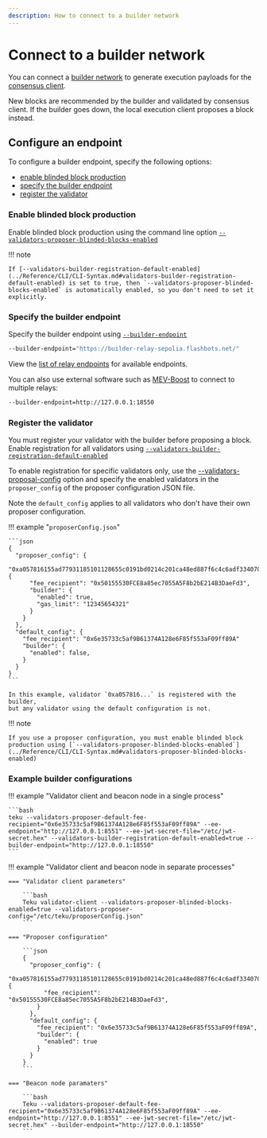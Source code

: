 ```yaml
---
description: How to connect to a builder network
---
```


# Connect to a builder network

You can connect a [builder network](../Concepts/Builder-Network.md) to generate execution
payloads for the [consensus client](../Concepts/Merge.md#consensus-clients).

New blocks are recommended by the builder and validated by consensus client.
If the builder goes down, the local execution client proposes a block instead.

## Configure an endpoint

To configure a builder endpoint, specify the following options:

* [enable blinded block production](#enable-blinded-block-production)
* [specify the builder endpoint](#specify-the-builder-endpoint)
* [register the validator](#register-the-validator)

### Enable blinded block production

Enable blinded block production using the command line option [`--validators-proposer-blinded-blocks-enabled`](../Reference/CLI/CLI-Syntax.md#validators-proposer-blinded-blocks-enabled)

!!! note

    If [--validators-builder-registration-default-enabled](../Reference/CLI/CLI-Syntax.md#validators-builder-registration-default-enabled) is set to true, then `--validators-proposer-blinded-blocks-enabled` is automatically enabled, so you don't need to set it explicitly.

### Specify the builder endpoint

Specify the builder endpoint using [`--builder-endpoint`](../Reference/CLI/CLI-Syntax.md#builder-endpoint)

```bash
--builder-endpoint="https://builder-relay-sepolia.flashbots.net/"
```

View the [list of relay endpoints](https://github.com/flashbots/mev-boost#usage) for available endpoints.

You can also use external software such as [MEV-Boost](https://github.com/flashbots/mev-boost) to connect to multiple relays:

```bash
--builder-endpoint=http://127.0.0.1:18550
```

### Register the validator

You must register your validator with the builder before proposing a block.
Enable registration for all validators using [`--validators-builder-registration-default-enabled`](../Reference/CLI/CLI-Syntax.md#validators-builder-registration-default-enabled)

To enable registration for specific validators only, use the
[--validators-proposal-config](../Reference/CLI/CLI-Syntax.md#validators-proposer-config) option
and specify the enabled validators in the `proposer_config` of the proposer configuration JSON file.

Note the `default_config` applies to all validators who don't have their own proposer configuration.

!!! example "`proposerConfig.json`"

    ```json
    {
      "proposer_config": {
        "0xa057816155ad77931185101128655c0191bd0214c201ca48ed887f6c4c6adf334070efcd75140eada5ac83a92506dd7a": {
          "fee_recipient": "0x50155530FCE8a85ec7055A5F8b2bE214B3DaeFd3",
          "builder": {
            "enabled": true,
            "gas_limit": "12345654321"
          }
        }
      },
      "default_config": {
        "fee_recipient": "0x6e35733c5af9B61374A128e6F85f553aF09ff89A"
        "builder": {
          "enabled": false,
        }
      }
    }
    ```

    In this example, validator `0xa057816...` is registered with the builder,
    but any validator using the default configuration is not.

!!! note

    If you use a proposer configuration, you must enable blinded block production using [`--validators-proposer-blinded-blocks-enabled`](../Reference/CLI/CLI-Syntax.md#validators-proposer-blinded-blocks-enabled)

### Example builder configurations

!!! example "Validator client and beacon node in a single process"

    ```bash
    teku --validators-proposer-default-fee-recipient="0x6e35733c5af9B61374A128e6F85f553aF09ff89A" --ee-endpoint="http://127.0.0.1:8551" --ee-jwt-secret-file="/etc/jwt-secret.hex" --validators-builder-registration-default-enabled=true --builder-endpoint="http://127.0.0.1:18550"
    ```

!!! example "Validator client and beacon node in separate processes"

    === "Validator client parameters"

        ```bash
        Teku validator-client --validators-proposer-blinded-blocks-enabled=true --validators-proposer-config="/etc/teku/proposerConfig.json"
        ```

    === "Proposer configuration"

        ```json
        {
          "proposer_config": {
            "0xa057816155ad77931185101128655c0191bd0214c201ca48ed887f6c4c6adf334070efcd75140eada5ac83a92506dd7a": {
              "fee_recipient": "0x50155530FCE8a85ec7055A5F8b2bE214B3DaeFd3",
            }
          },
          "default_config": {
            "fee_recipient": "0x6e35733c5af9B61374A128e6F85f553aF09ff89A",
            "builder": {
              "enabled": true
            }
          }
        }
        ```

    === "Beacon node paramaters"

        ```bash
        Teku --validators-proposer-default-fee-recipient="0x6e35733c5af9B61374A128e6F85f553aF09ff89A" --ee-endpoint="http://127.0.0.1:8551" --ee-jwt-secret-file="/etc/jwt-secret.hex" --builder-endpoint="http://127.0.0.1:18550"
        ```
